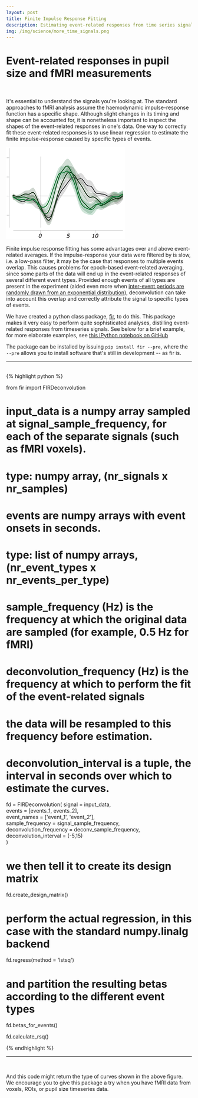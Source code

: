 ```yaml
---
layout: post
title: Finite Impulse Response Fitting
description: Estimating event-related responses from time series signals
img: /img/science/more_time_signals.png
---
```


# Event-related responses in pupil size and fMRI measurements

<br />

It's essential to understand the signals you're looking at. The standard approaches to fMRI analysis assume the haemodynamic impulse-response function has a specific shape. Although slight changes in its timing and shape can be accounted for, it is nonetheless important to inspect the shapes of the event-related responses in one's data. One way to correctly fit these event-related responses is to use linear regression to estimate the finite impulse-response caused by specific types of events. 

<img class="col one right" src="/img/science/more_time_signals.png">

Finite impulse response fitting has some advantages over and above event-related averages. If the impulse-response your data were filtered by is slow, i.e. a low-pass filter, it may be the case that responses to multiple events overlap. This causes problems for epoch-based event-related averaging, since some parts of the data will end up in the event-related responses of several different event types. Provided enough events of all types are present in the experiment (aided even more when <a href="http://www.stat.wisc.edu/~mchung/teaching/MIA/reading/fMRI.dale.HBM.1999.pdf" target="_blank">inter-event periods are randomly drawn from an exponential distribution</a>), deconvolution can take into account this overlap and correctly attribute the signal to specific types of events. 

We have created a python class package, <a href="http://tknapen.github.io/FIRDeconvolution/" target="_blank">fir</a>, to do this. This package makes it very easy to perform quite sophisticated analyses, distilling event-related responses from timeseries signals. See below for a brief example, for more elaborate examples, see <a href="https://github.com/tknapen/FIRDeconvolution/blob/master/src/test/FIRDeconvolution_test.ipynb" target="_blank">this IPython notebook on GitHub</a> 

The package can be installed by issuing ```pip install fir --pre```, where the ```--pre``` allows you to install software that's still in development -- as fir is. 

<hr />
<br />
{% highlight python %}

from fir import FIRDeconvolution

# input_data is a numpy array sampled at signal_sample_frequency, for each of the separate signals (such as fMRI voxels). 
#     type: numpy array, (nr_signals x nr_samples)
# events are numpy arrays with event onsets in seconds. 
#     type: list of numpy arrays, (nr_event_types x nr_events_per_type)
# sample_frequency (Hz) is the frequency at which the original data are sampled (for example, 0.5 Hz for fMRI)
# deconvolution_frequency (Hz) is the frequency at which to perform the fit of the event-related signals
# the data will be resampled to this frequency before estimation.
# deconvolution_interval is a tuple, the interval in seconds over which to estimate the curves.

fd = FIRDeconvolution(
            signal = input_data, 								
            events = [events_1, events_2],						
            event_names = ['event_1', 'event_2'], 			
            sample_frequency = signal_sample_frequency,		
            deconvolution_frequency = deconv_sample_frequency,	
            deconvolution_interval = (-5,15)		
            )

# we then tell it to create its design matrix
fd.create_design_matrix()

# perform the actual regression, in this case with the standard numpy.linalg backend
fd.regress(method = 'lstsq')

# and partition the resulting betas according to the different event types
fd.betas_for_events()

fd.calculate_rsq()

{% endhighlight %}
<hr />
<br />

And this code might return the type of curves shown in the above figure. We encourage you to give this package a try when you have fMRI data from voxels, ROIs, or pupil size timeseries data. 

<!-- <div class="img_row">
	<img class="col two" src="{{ site.baseurl }}/img/prf/retmap_flat.png" alt="" title="Retinotopic map"/>
	<img class="col one" src="{{ site.baseurl }}/img/prf/eccen_quadrant.png" alt="" title="Some Data"/>
</div>
<div class="col three caption">
	We're developing novel techniques to investigate the effects of attention on the representation of space in the brain.
</div>
 -->


